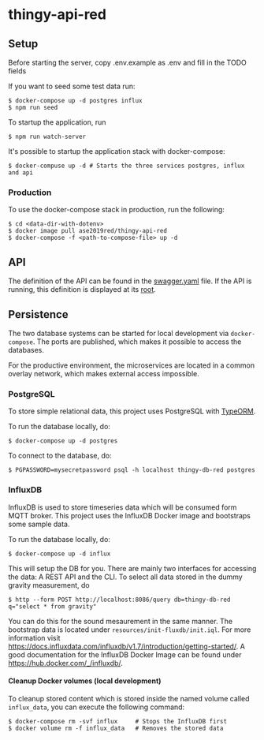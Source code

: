 # thingy-api-red

## Setup

Before starting the server, copy .env.example as .env and fill in the TODO fields

If you want to seed some test data run:

    $ docker-compose up -d postgres influx
    $ npm run seed

To startup the application, run

    $ npm run watch-server

It's possible to startup the application stack with docker-compose:

    $ docker-compuse up -d # Starts the three services postgres, influx and api

### Production
To use the docker-compose stack in production, run the following:

    $ cd <data-dir-with-dotenv>
    $ docker image pull ase2019red/thingy-api-red
    $ docker-compose -f <path-to-compose-file> up -d


## API
The definition of the API can be found in the [swagger.yaml](./swagger.yaml) file. If the API is running, this definition is displayed at its [root](http://localhost:8000/).

## Persistence
The two database systems can be started for local development via `docker-compose`. The ports are published, which makes it possible to access the databases.

For the productive environment, the microservices are located in a common overlay network, which makes external access impossible.

### PostgreSQL
To store simple relational data, this project uses PostgreSQL with [TypeORM](https://github.com/typeorm/typeorm).

To run the database locally, do:

    $ docker-compose up -d postgres

To connect to the database, do:

    $ PGPASSWORD=mysecretpassword psql -h localhost thingy-db-red postgres

### InfluxDB
InfluxDB is used to store timeseries data which will be consumed form MQTT broker.
This project uses the InfluxDB Docker image and bootstraps some sample data.

To run the database locally, do:

    $ docker-compose up -d influx

This will setup the DB for you. There are mainly two interfaces for accessing the data: A REST API and the CLI.
To select all data stored in the dummy gravity measurement, do

    $ http --form POST http://localhost:8086/query db=thingy-db-red q="select * from gravity"

You can do this for the sound mesaurement in the same manner. The bootstrap data is located under `resources/init-fluxdb/init.iql`.
For more information visit https://docs.influxdata.com/influxdb/v1.7/introduction/getting-started/. A good documentation for
the InfluxDB Docker Image can be found under https://hub.docker.com/_/influxdb/.

#### Cleanup Docker volumes (local development)
To cleanup stored content which is stored inside the named volume called `influx_data`, you can execute the following command:

    $ docker-compose rm -svf influx     # Stops the InfluxDB first
    $ docker volume rm -f influx_data   # Removes the stored data
